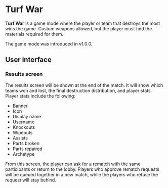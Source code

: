 # Turf War
**Turf War** is a game mode where the player or team that destroys the most wins the game. Custom weapons allowed, but the player must find the materials required for them.

The game mode was introduced in v1.0.0.

## User interface
### Results screen
The results screen will be shown at the end of the match. It will show which teams won and lost, the final destruction distribution, and player stats. Player stats include the following: 
* Banner
* Icon
* Display name
* Username
* Knockouts
* Wipeouts
* Assists
* Parts broken
* Parts repaired
* Archetype

From this screen, the player can ask for a rematch with the same participants or return to the lobby. Players who approve rematch requests will be queued together in a new match, while the players who refuse the request will stay behind.
